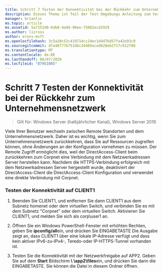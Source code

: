 ```yaml
---
title: Schritt 7 Testen der Konnektivität bei der Rückkehr zum Unternehmensnetzwerk
description: Dieses Thema ist Teil der Test Umgebungs Anleitung zum Veranschaulichen von DirectAccess in einem Cluster mit Windows NLB für Windows Server 2016.
manager: brianlic
ms.topic: article
ms.assetid: 5a7252d0-6db8-4a9d-98ee-75082ecd2929
ms.author: lizross
author: eross-msft
ms.openlocfilehash: 3c5a20c52c419714cc24ec1d4d76d57fa42e93c9
ms.sourcegitcommit: dfa48f77b751dbc34409aced628eb2f17c912f08
ms.translationtype: MT
ms.contentlocale: de-DE
ms.lasthandoff: 08/07/2020
ms.locfileid: "87951085"
---
```

# <a name="step-7-test-connectivity-when-returning-to-the-corpnet"></a>Schritt 7 Testen der Konnektivität bei der Rückkehr zum Unternehmensnetzwerk

>Gilt für: Windows Server (halbjährlicher Kanal), Windows Server 2016

Viele Ihrer Benutzer wechseln zwischen Remote Standorten und dem Unternehmensnetzwerk. Daher ist es wichtig, wenn Sie zum Unternehmensnetzwerk zurückkehren, dass Sie auf Ressourcen zugreifen können, ohne Änderungen an der Konfiguration vornehmen zu müssen. Der Remote Zugriff ermöglicht dies, weil der DirectAccess-Client beim zurückkehren zum Corpnet eine Verbindung mit dem Netzwerkadressen Server herstellen kann. Nachdem die HTTPS-Verbindung erfolgreich mit dem Netzwerkadressen Server hergestellt wurde, deaktiviert der DirectAccess-Client die DirectAccess-Client Konfiguration und verwendet eine direkte Verbindung mit Corpnet.

### <a name="test-connectivity-on-client1"></a>Testen der Konnektivität auf CLIENT1

1. Beenden Sie CLIENT1, und entfernen Sie dann CLIENT1 aus dem Subnetz homenet oder dem virtuellen Switch, und verbinden Sie es mit dem Subnetz "Corpnet" oder dem virtuellen Switch. Aktivieren Sie CLIENT1, und melden Sie sich als corp\user1 an.

2. Öffnen Sie ein Windows PowerShell-Fenster mit erhöhten Rechten, geben Sie **ipconfig/all**ein, und drücken Sie EINGABETASTE Die Ausgabe zeigt an, dass CLIENT1 über eine lokale IP-Adresse verfügt und dass kein aktiver IPv6-zu-IPv4-, Teredo-oder IP-HTTPS-Tunnel vorhanden ist.

3. Testen Sie die Konnektivität mit der Netzwerkfreigabe auf APP2. Geben Sie auf dem **Start** Bildschirm<strong> \\ \app2\files</strong>ein, und drücken Sie dann die EINGABETASTE. Sie können die Datei in diesem Ordner öffnen.



